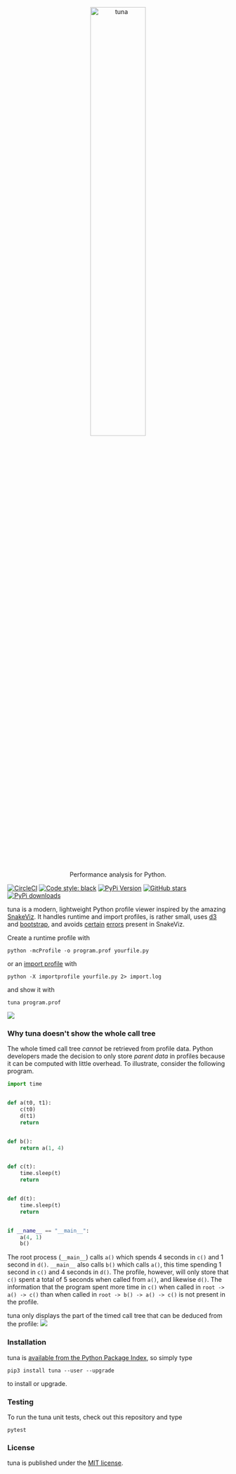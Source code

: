<p align="center">
  <a href="https://github.com/nschloe/tuna"><img alt="tuna" src="https://nschloe.github.io/tuna/logo-with-text.svg" width="50%"></a>
  <p align="center">Performance analysis for Python.</p>
</p>

[![CircleCI](https://img.shields.io/circleci/project/github/nschloe/tuna/master.svg?style=flat-square)](https://circleci.com/gh/nschloe/tuna)
[![Code style: black](https://img.shields.io/badge/code%20style-black-000000.svg?style=flat-square)](https://github.com/ambv/black)
[![PyPi Version](https://img.shields.io/pypi/v/tuna.svg?style=flat-square)](https://pypi.org/project/tuna)
[![GitHub stars](https://img.shields.io/github/stars/nschloe/tuna.svg?style=flat-square&logo=github&label=Stars&logoColor=white)](https://github.com/nschloe/tuna)
[![PyPi downloads](https://img.shields.io/pypi/dd/tuna.svg?style=flat-square)](https://pypistats.org/packages/tuna)

tuna is a modern, lightweight Python profile viewer inspired by the amazing
[SnakeViz](https://github.com/jiffyclub/snakeviz). It handles runtime and import
profiles, is rather small, uses [d3](https://d3js.org/) and
[bootstrap](https://getbootstrap.com/), and avoids
[certain](https://github.com/jiffyclub/snakeviz/issues/111)
[errors](https://github.com/jiffyclub/snakeviz/issues/112) present in SnakeViz.

Create a runtime profile with
```
python -mcProfile -o program.prof yourfile.py
```
or an [import
profile](https://docs.python.org/3/using/cmdline.html#envvar-PYTHONPROFILEIMPORTTIME)
with
```
python -X importprofile yourfile.py 2> import.log
```
and show it with
```
tuna program.prof
```

![](https://nschloe.github.io/tuna/screencast.gif)


### Why tuna doesn't show the whole call tree

The whole timed call tree _cannot_ be retrieved from profile data. Python developers
made the decision to only store _parent data_ in profiles because it can be computed
with little overhead. To illustrate, consider the following program.
```python
import time


def a(t0, t1):
    c(t0)
    d(t1)
    return


def b():
    return a(1, 4)


def c(t):
    time.sleep(t)
    return


def d(t):
    time.sleep(t)
    return


if __name__ == "__main__":
    a(4, 1)
    b()
```
The root process (`__main__`) calls `a()` which spends 4 seconds in `c()` and 1 second
in `d()`. `__main__` also calls `b()` which calls `a()`, this time spending 1 second in
`c()` and 4 seconds in `d()`. The profile, however, will only store that `c()` spent a
total of 5 seconds when called from `a()`, and likewise `d()`. The information that the
program spent more time in `c()` when called in `root -> a() -> c()` than when called in
`root -> b() -> a() -> c()` is not present in the profile.

tuna only displays the part of the timed call tree that can be deduced from the profile:
![](https://nschloe.github.io/tuna/foo.png)

### Installation

tuna is [available from the Python Package Index](https://pypi.org/project/tuna/), so
simply type
```
pip3 install tuna --user --upgrade
```
to install or upgrade.


### Testing

To run the tuna unit tests, check out this repository and type
```
pytest
```

### License

tuna is published under the [MIT license](https://en.wikipedia.org/wiki/MIT_License).
